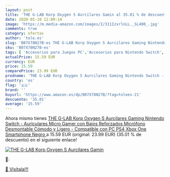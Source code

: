 ```yaml
---
layout: post
title: 'THE G-LAB Korp Oxygen S Aurcilares Gamin al 35.01 % de descuento'
date: 2020-05-10 12:09:14
image: 'https://m.media-amazon.com/images/I/311IzxrlnLL._SL400_.jpg'
comments: true
category: ofertas
author: 'tole.es'
slug: 'B07X78N27B-es THE G-LAB Korp Oxygen S Aurcilares Gaming Nintendo Switch...'
sku: 'B07X78N27B-es'
tags: [ 'Accesorios para Juegos PC','Accesorios para Nintendo Switch','Hardware y juegos para Nintendo Switch','Juegos y Accesorios para PC','Mandos para Nintendo Switch','Videojuegos','nintendo','ps4','xbox', ]
actualPrice: 15.59 EUR
currency: EUR
price: 15.59
comparePrice: 23.99 EUR
prodname: 'THE G-LAB Korp Oxygen S Aurcilares Gaming Nintendo Switch - Auriculares Micro Gamer con Bajos Reforzados  Micrófono Desmontable  Cómodo y Ligero - Compatible con PC  PS4  Xbox One  Smartphone  Negro '
country: 'es'
flag: '🇪🇸'
brand: ''
buyurl: 'https://www.amazon.es/dp/B07X78N27B/?tag=tolees-21'
descuento: '35.01'
average: '15.59'
---
```


Ahora mismo tienes [THE G-LAB Korp Oxygen S Aurcilares Gaming Nintendo Switch - Auriculares Micro Gamer con Bajos Reforzados  Micrófono Desmontable  Cómodo y Ligero - Compatible con PC  PS4  Xbox One  Smartphone  Negro ](https://www.amazon.es/dp/B07X78N27B/?tag=tolees-21) a 15.59 EUR (original: 23.99 EUR) (35.01 %  de descuento) en el siguiente enlace!

[![THE G-LAB Korp Oxygen S Aurcilares Gamin](https://m.media-amazon.com/images/I/311IzxrlnLL._SL400_.jpg)](https://www.amazon.es/dp/B07X78N27B/?tag=tolees-21)

🔎:


[🛒 Visítala!!!](https://www.amazon.es/dp/B07X78N27B/?tag=tolees-21)
